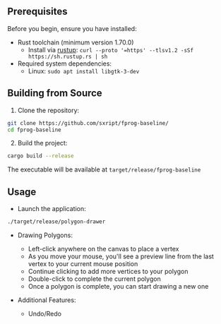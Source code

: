 ## Prerequisites

Before you begin, ensure you have installed:

- Rust toolchain (minimum version 1.70.0)
  - Install via [rustup](https://rustup.rs/): `curl --proto '=https' --tlsv1.2 -sSf https://sh.rustup.rs | sh`
- Required system dependencies:
  - Linux: `sudo apt install libgtk-3-dev`

## Building from Source

1. Clone the repository:
```bash
git clone https://github.com/sxript/fprog-baseline/
cd fprog-baseline
```

2. Build the project:
```bash
cargo build --release
```

The executable will be available at `target/release/fprog-baseline`

## Usage

- Launch the application:
```bash
./target/release/polygon-drawer
```

- Drawing Polygons:
  - Left-click anywhere on the canvas to place a vertex
  - As you move your mouse, you'll see a preview line from the last vertex to your current mouse position
  - Continue clicking to add more vertices to your polygon
  - Double-click to complete the current polygon
  - Once a polygon is complete, you can start drawing a new one

- Additional Features:
  - Undo/Redo
